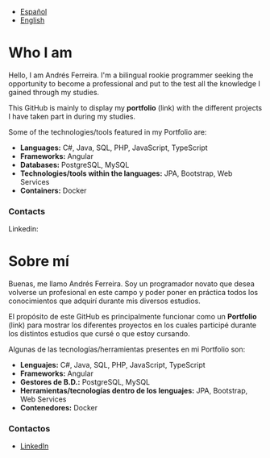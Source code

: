 - [Español](README2.md)  
- [English](README.md)  

# Who I am  
Hello, I am Andrés Ferreira. I'm a bilingual rookie programmer seeking the opportunity to become a professional and put to the test all the knowledge I gained through my studies.  

This GitHub is mainly to display my **portfolio** (link) with the different projects I have taken part in during my studies.  

Some of the technologies/tools featured in my Portfolio are:  

- **Languages:** C#, Java, SQL, PHP, JavaScript, TypeScript  
- **Frameworks:** Angular  
- **Databases:** PostgreSQL, MySQL  
- **Technologies/tools within the languages:** JPA, Bootstrap, Web Services  
- **Containers:** Docker  

### Contacts
Linkedin:

# Sobre mí  
Buenas, me llamo Andrés Ferreira. Soy un programador novato que desea volverse un profesional en este campo y poder poner en práctica todos los conocimientos que adquirí durante mis diversos estudios.  

El propósito de este GitHub es principalmente funcionar como un **Portfolio**  (link) para mostrar los diferentes proyectos en los cuales participé durante los distintos estudios que cursé o que estoy cursando.  

Algunas de las tecnologías/herramientas presentes en mi Portfolio son:  

- **Lenguajes:** C#, Java, SQL, PHP, JavaScript, TypeScript  
- **Frameworks:** Angular  
- **Gestores de B.D.:** PostgreSQL, MySQL  
- **Herramientas/tecnologías dentro de los lenguajes:** JPA, Bootstrap, Web Services  
- **Contenedores:** Docker  

### Contactos  
- [LinkedIn](https://www.linkedin.com/in/andrés-ferreira-díaz-7b6637247)  
